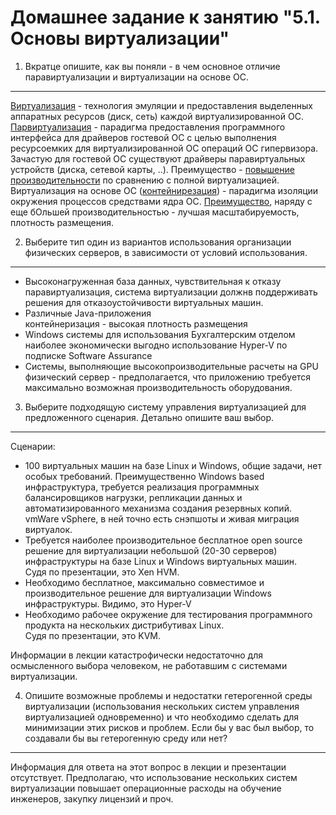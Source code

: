 
Домашнее задание к занятию "5.1. Основы виртуализации"
===
1. Вкратце опишите, как вы поняли - в чем основное отличие паравиртуализации и виртуализации на основе ОС.
---

 [Виртуализация](https://en.wikipedia.org/wiki/Full_virtualization) - технология эмуляции и предоставления выделенных аппаратных ресурсов (диск, сеть) каждой виртуализированной ОС.  
 [Парвиртуализация](https://en.wikipedia.org/wiki/Paravirtualization) - парадигма предоставления программного интерфейса для драйверов гостевой ОС с целью выполнения ресурсоемких для виртуализированной ОС операций ОС гипервизора. Зачастую для гостевой ОС существуют драйверы паравиртуальных устройств (диска, сетевой карты, ..). Преимущество - [повышение производительности](https://ru.bmstu.wiki/%D0%9F%D0%B0%D1%80%D0%B0%D0%B2%D0%B8%D1%80%D1%82%D1%83%D0%B0%D0%BB%D0%B8%D0%B7%D0%B0%D1%86%D0%B8%D1%8F) по сравнению с полной виртуализацией.  
  Виртуализация на основе ОС ([контейнирезация](https://en.wikipedia.org/wiki/OS-level_virtualization)) - парадигма изоляции окружения процессов средствами ядра ОС. [Преимущество](https://ru.bmstu.wiki/%D0%92%D0%B8%D1%80%D1%82%D1%83%D0%B0%D0%BB%D0%B8%D0%B7%D0%B0%D1%86%D0%B8%D1%8F_%D0%BD%D0%B0_%D1%83%D1%80%D0%BE%D0%B2%D0%BD%D0%B5_%D0%BE%D0%BF%D0%B5%D1%80%D0%B0%D1%86%D0%B8%D0%BE%D0%BD%D0%BD%D0%BE%D0%B9_%D1%81%D0%B8%D1%81%D1%82%D0%B5%D0%BC%D1%8B), наряду с еще бОльшей производительностью - лучшая масштабируемость, плотность размещения.

2. Выберите тип один из вариантов использования организации физических серверов, в зависимости от условий использования.
---

 -  Высоконагруженная база данных, чувствительная к отказу  
	паравиртуализация, система виртуализации должнв поддерживать решения для отказоустойчивости виртуальных машин.  
 -  Различные Java-приложения  
	контейнеризация - высокая плотность размещения
 -  Windows системы для использования Бухгалтерским отделом  
	наиболее экономически выгодно использование Hyper-V по подписке Software Assurance
 -  Системы, выполняющие высокопроизводительные расчеты на GPU  
	физический сервер - предполагается, что приложению требуется максимально возможная производительность оборудования.

3. Выберите подходящую систему управления виртуализацией для предложенного сценария. Детально опишите ваш выбор.
---

Сценарии:

 -   100 виртуальных машин на базе Linux и Windows, общие задачи, нет особых требований. Преимущественно Windows based инфраструктура, требуется реализация программных балансировщиков нагрузки, репликации данных и автоматизированного механизма создания резервных копий.  
	vmWare vSphere, в ней точно есть снэпшоты и живая миграция виртуалок.
 -   Требуется наиболее производительное бесплатное open source решение для виртуализации небольшой (20-30 серверов) инфраструктуры на базе Linux и Windows виртуальных машин.  
	Судя по презентации, это Xen HVM.
 -  Необходимо бесплатное, максимально совместимое и производительное решение для виртуализации Windows инфраструктуры.
	Видимо, это Hyper-V
 -   Необходимо рабочее окружение для тестирования программного продукта на нескольких дистрибутивах Linux.  
	Судя по презентации, это KVM.

Информации в лекции катастрофически недостаточно для осмысленного выбора человеком, не работавшим с системами виртуализации.

4. Опишите возможные проблемы и недостатки гетерогенной среды виртуализации (использования нескольких систем управления виртуализацией одновременно) и что необходимо сделать для минимизации этих рисков и проблем. Если бы у вас был выбор, то создавали бы вы гетерогенную среду или нет? 
---

Информация для ответа на этот вопрос в лекции и презентации отсутствует.
Предполагаю, что использование нескольких систем виртуализации повышает операционные расходы на обучение инженеров, закупку лицензий и проч.
